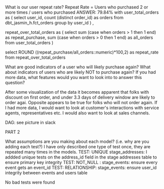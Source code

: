 What is our user repeat rate?
Repeat Rate = Users who purchased 2 or more times / users who purchased
ANSWER: 79.84%
with user_total_orders as
(
select 
  user_id,
  count (distinct order_id) as orders
from dbt_jasmin_h.fct_orders
group by user_id
)
, 

repeat_over_total_orders as
(
select 
  sum
  (case when orders > 1 then 1 end) as repeat_purchase,
  sum
  (case when orders > 0 then 1 end) as all_orders
from user_total_orders
)

select ROUND ((repeat_purchase/all_orders::numeric)*100,2) as repeat_rate
from repeat_over_total_orders

What are good indicators of a user who will likely purchase again? What about indicators of users who are likely NOT to purchase again? If you had more data, what features would you want to look into to answer this question?

After some visualization of the data it becomes apparent that folks with discount on first order, and under 3.3 days of delivery window are likely to order agai.
Opposite appears to be true for folks who will not order again.
If I had more data, I would want to look at customer's interactions with service agents, representatives etc. I would also want to look at sales channels.


DAG: see picture in slack

PART 2

What assumptions are you making about each model? (i.e. why are you adding each test?) I have only described one type of test once, they are repeated many times in the models.
TEST: UNIQUE stage_addresses: I addded unique tests on the address_id field in the stage addresses table to ensure primary key integrity
TEST: NOT_NULL : stage_events: ensure every event gets an event_id
TEST: RELATIONSHIP: stage_events: ensure user_id integrity between events and users table

No bad tests were found
